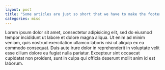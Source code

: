 ```yaml
---
layout: post
title: "Some articles are just so short that we have to make the footer stick"
categories: misc
---
```


Lorem ipsum dolor sit amet, consectetur adipisicing elit, sed do eiusmod tempor incididunt ut labore et dolore magna aliqua. Ut enim ad minim veniam, quis nostrud exercitation ullamco laboris nisi ut aliquip ex ea commodo consequat. Duis aute irure dolor in reprehenderit in voluptate velit esse cillum dolore eu fugiat nulla pariatur. Excepteur sint occaecat cupidatat non proident, sunt in culpa qui officia deserunt mollit anim id est laborum.
<div id="fb-root"></div>
<script async defer crossorigin="anonymous" src="https://connect.facebook.net/vi_VN/sdk.js#xfbml=1&version=v6.0"></script>
<div class="fb-like" data-href="https://duongvanson.github.io/blog/hello" data-width="500" data-layout="standard" data-action="like" data-size="small" data-share="true"></div>
<div class="fb-comments" data-href="https://duongvanson.github.io/blog/hello" data-width="500" data-numposts="10"></div>
